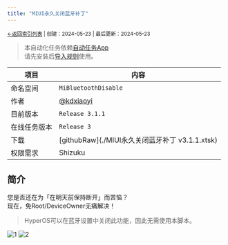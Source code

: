 ```yaml
---
title: "MIUI永久关闭蓝牙补丁"
---
```


<small><a href="../../">←返回索引列表</a> | 创建：2024-05-23 | 最后更新：2024-05-23</small><br>
> 本自动化任务依赖[自动任务App](//kdxhub.github.io/autotasklist/about_at)<br>请先安装后[导入规则](//kdxhub.github.io/autotasklist/about_import)使用。

| 项目 | 内容 |
|-|-|
| 命名空间 | ``MiBluetoothDisable`` |
| 作者 | [@kdxiaoyi](//kdx233.github.io/) |
| 目前版本 | ``Release 3.1.1`` |
| 在线任务版本 | ``Release 3`` |
| 下载 | [githubRaw](./MIUI永久关闭蓝牙补丁 v3.1.1.xtsk) |
| 权限需求 | Shizuku |

## 简介
您是否还在为「在明天前保持断开」而苦恼？<br>
现在，免Root/DeviceOwner无痛解决！

> HyperOS可以在蓝牙设置中关闭此功能，因此无需使用本脚本。

![1](https://s21.ax1x.com/2024/05/24/pkQw3tg.jpg)
![2](https://s21.ax1x.com/2024/05/24/pkQw8hQ.jpg)

<script src="https://rs.kdxiaoyi.top/res/scripts/js/sober.min.js"></script><script src="https://kdxiaoyi.top/autotasklist/res/pmd-reRender.min.js"></script>
